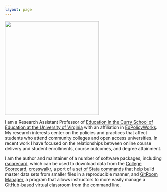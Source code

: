 ```yaml
---
layout: page
---
```


<img class="centerpic" src="{{ site.baseurl }}/images/btskinner.jpg"
style="width: 300px;"/> 

I am a Research Assistant Professor of [Education in the Curry School
of Education at the University of
Virginia](https://curry.virginia.edu) with an affiliation in
[EdPolicyWorks](https://curry.virginia.edu/faculty-research/centers-labs-projects/edpolicyworks). My
research interests center on the policies and practices that affect
students who attend community colleges and open access
universities. In recent work I have focused on the relationships
between online course delivery and student enrollments, course
outcomes, and degree attainment.

I am the author and maintainer of a number of software packages,
including [rscorecard](https://www.btskinner.me/rscorecard/), which
can be used to download data from the [College
Scorecard](https://collegescorecard.ed.gov),
[crosswalkr](https://www.btskinner.me/crosswalkr/), a port of a [set
of Stata commands](https://github.com/slhudson/rename-and-encode) that
help build master data sets from smaller files in a reproducible
manner, and [GitRoom Manager](https://www.btskinner.me/grm/), a
program that allows instructors to more easily manage a GitHub-based
virtual classroom from the command line.

